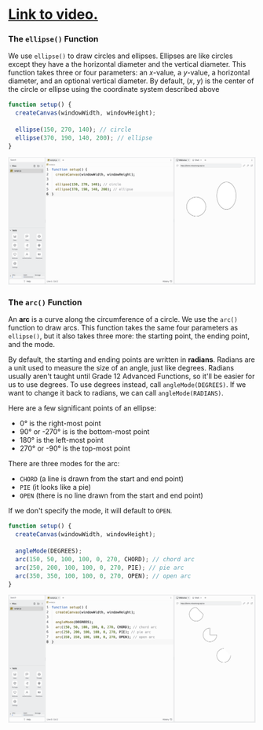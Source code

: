 # [Link to video.](https://www.youtube.com/watch?v=Am4do2N7ASc&list=PLVD25niNi0BnKbPM0lUEfNYcWixQZ98cY)

### The `ellipse()` Function

We use `ellipse()` to draw circles and ellipses. Ellipses are like circles except they have a the horizontal diameter and the vertical diameter. This function takes three or four parameters: an *x*-value, a *y*-value, a horizontal diameter, and an optional vertical diameter. By default, (*x*, *y*) is the center of the circle or ellipse using the coordinate system described above

```javascript
function setup() {
  createCanvas(windowWidth, windowHeight);

  ellipse(150, 270, 140); // circle
  ellipse(370, 190, 140, 200); // ellipse
}
```

![](../..//Images/Ellipse_1.png)

### The `arc()` Function

An **arc** is a curve along the circumference of a circle. We use the `arc()` function to draw arcs. This function takes the same four parameters as `ellipse()`, but it also takes three more: the starting point, the ending point, and the mode. 

By default, the starting and ending points are written in **radians**. Radians are a unit used to measure the size of an angle, just like degrees. Radians usually aren't taught until Grade 12 Advanced Functions, so it'll be easier for us to use degrees. To use degrees instead, call `angleMode(DEGREES)`. If we want to change it back to radians, we can call `angleMode(RADIANS)`.

Here are a few significant points of an ellipse:

*  0° is the right-most point
*  90° or -270° is is the bottom-most point
*  180° is the left-most point
*  270° or -90°  is the top-most point

There are three modes for the arc:

* `CHORD` (a line is drawn from the start and end point)
* `PIE` (it looks like a pie)
* `OPEN` (there is no line drawn from the start and end point)

If we don't specify the mode, it will default to `OPEN`.

```javascript
function setup() {
  createCanvas(windowWidth, windowHeight);

  angleMode(DEGREES);
  arc(150, 50, 100, 100, 0, 270, CHORD); // chord arc
  arc(250, 200, 100, 100, 0, 270, PIE); // pie arc
  arc(350, 350, 100, 100, 0, 270, OPEN); // open arc
}
```

![](../../Images/Arcs_1.png)
